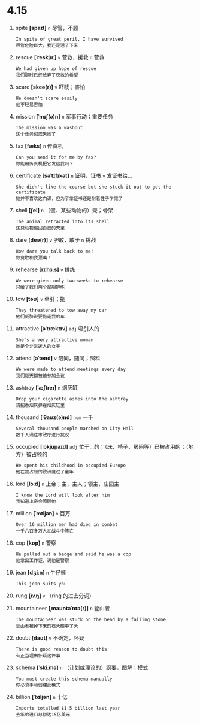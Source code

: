 # 4.15









1. spite **[spaɪt]** `n` 尽管，不顾
    ```
    In spite of great peril, I have survived
    尽管危险巨大，我还是活了下来
    ```

2. rescue **[ˈreskjuː]** `v` 营救，援救 `n` 营救
    ```
    We had given up hope of rescue
    我们那时已经放弃了获救的希望
    ```

3. scare **[skeə(r)]** `v` 吓唬；害怕
    ```
    He doesn't scare easily
    他不轻易害怕
    ```

4. mission **[ˈmɪʃ(ə)n]** `n` 军事行动；重要任务
    ```
    The mission was a washout
    这个任务彻底失败了
    ```

5. fax **[fæks]** `n` 传真机
    ```
    Can you send it for me by fax?
    你能用传真机把它发给我吗？
    ```

6. certificate **[səˈtɪfɪkət]** `n` 证明，证书 `v` 发证书给...
    ```
    She didn't like the course but she stuck it out to get the certificate
    她并不喜欢这门课，但为了拿证书还是耐着性子学完了
    ```

7. shell **[ʃel]** `n` （蛋、某些动物的）壳；骨架
    ```
    The animal retracted into its shell
    这只动物缩回自己的壳里
    ```

8. dare **[deə(r)]** `v` 胆敢，敢于 `n` 挑战
    ```
    How dare you talk back to me!
    你竟敢和我顶嘴！
    ```

9. rehearse **[rɪˈhɜːs]** `v` 排练
    ```
    We were given only two weeks to rehearse
    只给了我们两个星期排练
    ```

10. tow **[təʊ]** `v` 牵引；拖
    ```
    They threatened to tow away my car
    他们威胁说要拖走我的车
    ```

11. attractive **[əˈtræktɪv]** `adj` 吸引人的
    ```
    She's a very attractive woman
    她是个非常迷人的女子
    ```

12. attend **[əˈtend]** `v` 陪同，随同；照料
    ```
    We were made to attend meetings every day
    我们每天都被迫参加会议
    ```

13. ashtray **[ˈæʃtreɪ]** `n` 烟灰缸
    ```
    Drop your cigarette ashes into the ashtray
    请把香烟灰弹在烟灰缸里
    ```

14. thousand **[ˈθaʊz(ə)nd]** `num` 一千
    ```
    Several thousand people marched on City Hall
    数千人涌往市政厅进行抗议
    ```

15. occupied **[ˈɒkjupaɪd]** `adj` 忙于...的；（床、椅子、房间等）已被占用的；（地方）被占领的
    ```
    He spent his childhood in occupied Europe
    他在被占领的欧洲度过了童年
    ```

16. lord **[lɔːd]** `n` 上帝；主，主人；领主，庄园主
    ```
    I know the Lord will look after him
    我知道上帝会照顾他
    ```

17. million **[ˈmɪljən]** `n` 百万
    ```
    Over 16 million men had died in combat
    一千六百多万人在战斗中阵亡
    ```

18. cop **[kɒp]** `n` 警察
    ```
    He pulled out a badge and said he was a cop
    他拿出工作证，说他是警察
    ```

19. jean **[dʒiːn]** `n` 牛仔裤
    ```
    This jean suits you
    
    ```

20. rung **[rʌŋ]** `v` （ring 的过去分词）

21. mountaineer **[ˌmaʊntəˈnɪə(r)]** `n` 登山者
    ```
    The mountaineer was stuck on the head by a falling stone
    登山者被掉下来的石头砸中了头
    ```

22. doubt **[daʊt]** `v` 不确定，怀疑
    ```
    There is good reason to doubt this
    有正当理由怀疑这件事
    ```

23. schema **[ˈskiːmə]** `n` （计划或理论的）纲要，图解；模式
    ```
    You must create this schema manually
    你必须手动创建此模式
    ```

24. billion **[ˈbɪljən]** `n` 十亿
    ```
    Imports totalled $1.5 billion last year
    去年的进口总额达15亿美元
    ```
